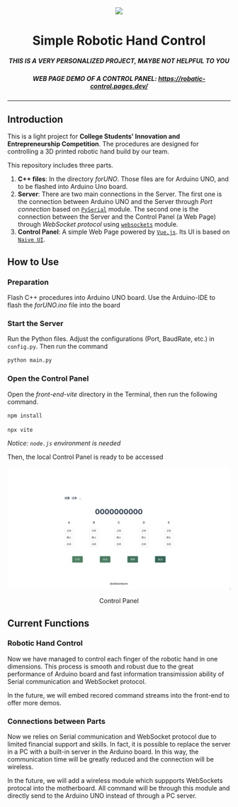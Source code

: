 <div align=center>
<img src="./front-end-vite/dist/vite.svg" width=70/>

# Simple Robotic Hand Control

##### *THIS IS A VERY PERSONALIZED PROJECT, MAYBE NOT HELPFUL TO YOU*
##### WEB PAGE DEMO OF A CONTROL PANEL: https://robatic-control.pages.dev/

</div>

---
## Introduction

This is a light project for **College Students' Innovation and Entrepreneurship Competition**. The procedures are designed for controlling a 3D printed robotic hand build by our team.

This repository includes three parts. 

1. **C++ files**: In the directory *forUNO*. Those files are for Arduino UNO, and to be flashed into Arduino Uno board.
2. **Server**: There are two main connections in the Server. The first one is the connection between Arduino UNO and the Server through *Port connection* based on [`PySerial`](https://pyserial.readthedocs.io/en/latest/index.html) module. The second one is the connection between the Server and the Control Panel (a Web Page) through *WebSocket protocol* using [`websockets`](https://websockets.readthedocs.io/en/stable/) module. 
3. **Control Panel**: A simple Web Page powered by [`Vue.js`](https://vuejs.org/). Its UI is based on [`Naive UI`](https://www.naiveui.com/zh-CN/os-theme).

## How to Use

### **Preparation**
Flash C++ procedures into Arduino UNO board. Use the Arduino-IDE to flash the *forUNO.ino* file into the board
### **Start the Server**
Run the Python files. Adjust the configurations (Port, BaudRate, etc.) in `config.py`. Then run the command
```python
python main.py
```
### **Open the Control Panel** 
Open the *front-end-vite* directory in the Terminal, then run the following command.
```
npm install

npx vite
```
*Notice: `node.js` environment is needed*

Then, the local Control Panel is ready to be accessed
<div align=center>
    <img src="./docs/control_panel.png" width="600"></img>
    <p>Control Panel</p>
    
</div>

## Current Functions
### **Robotic Hand Control**
Now we have managed to control each finger of the robotic hand in one dimensions. This process is smooth and robust due to the great performance of Arduino board and fast information transimission ability of Serial communication and WebSocket protocol. 

In the future, we will embed recored command streams into the front-end to offer more demos.
### **Connections between Parts**
Now we relies on Serial communication and WebSocket protocol due to limited financial support and skills. In fact, it is possible to replace the server in a PC with a built-in server in the Arduino board. In this way, the communication time will be greatly reduced and the connection will be wireless. 

In the future, we will add a wireless module which suppports WebSockets protocal into the motherboard. All command will be through this module and directly send to the Arduino UNO instead of through a PC server. 
